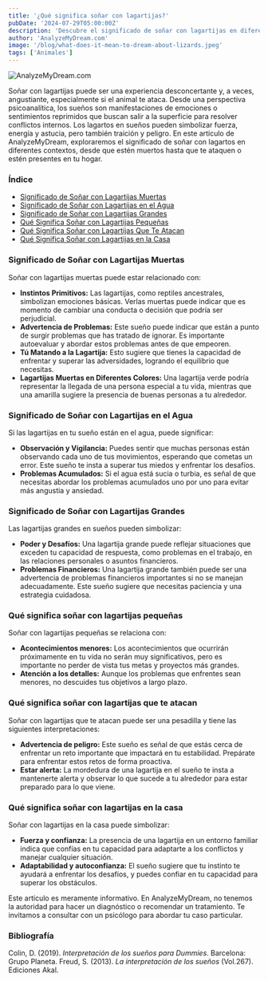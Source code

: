 ```yaml
---
title: '¿Qué significa soñar con lagartijas?'
pubDate: '2024-07-29T05:00:00Z'
description: 'Descubre el significado de soñar con lagartijas en diferentes contextos, desde lagartijas muertas hasta ataques y su presencia en tu hogar. Explora cómo interpretar estos sueños en relación con tu vida y tus emociones.'
author: 'AnalyzeMyDream.com'
image: '/blog/what-does-it-mean-to-dream-about-lizards.jpeg'
tags: ['Animales']
---
```


![AnalyzeMyDream.com](/blog/what-does-it-mean-to-dream-about-lizards.jpeg)

Soñar con lagartijas puede ser una experiencia desconcertante y, a veces, angustiante, especialmente si el animal te ataca. Desde una perspectiva psicoanalítica, los sueños son manifestaciones de emociones o sentimientos reprimidos que buscan salir a la superficie para resolver conflictos internos. Los lagartos en sueños pueden simbolizar fuerza, energía y astucia, pero también traición y peligro. En este artículo de AnalyzeMyDream, exploraremos el significado de soñar con lagartos en diferentes contextos, desde que estén muertos hasta que te ataquen o estén presentes en tu hogar.

### Índice

- [Significado de Soñar con Lagartijas Muertas](#significado-de-soñar-con-lagartijas-muertas)
- [Significado de Soñar con Lagartijas en el Agua](#significado-de-soñar-con-lagartijas-en-el-agua)
- [Significado de Soñar con Lagartijas Grandes](#significado-de-soñar-con-lagartijas-grandes)
- [Qué Significa Soñar con Lagartijas Pequeñas](#qué-significa-soñar-con-lagartijas-pequeñas)
- [Qué Significa Soñar con Lagartijas Que Te Atacan](#qué-significa-soñar-con-lagartijas-que-te-atacan)
- [Qué Significa Soñar con Lagartijas en la Casa](#qué-significa-soñar-con-lagartijas-en-la-casa)


### Significado de Soñar con Lagartijas Muertas

Soñar con lagartijas muertas puede estar relacionado con:

- **Instintos Primitivos:** Las lagartijas, como reptiles ancestrales, simbolizan emociones básicas. Verlas muertas puede indicar que es momento de cambiar una conducta o decisión que podría ser perjudicial.
- **Advertencia de Problemas:** Este sueño puede indicar que están a punto de surgir problemas que has tratado de ignorar. Es importante autoevaluar y abordar estos problemas antes de que empeoren.
- **Tú Matando a la Lagartija:** Esto sugiere que tienes la capacidad de enfrentar y superar las adversidades, logrando el equilibrio que necesitas.
- **Lagartijas Muertas en Diferentes Colores:** Una lagartija verde podría representar la llegada de una persona especial a tu vida, mientras que una amarilla sugiere la presencia de buenas personas a tu alrededor.

### Significado de Soñar con Lagartijas en el Agua

Si las lagartijas en tu sueño están en el agua, puede significar:

- **Observación y Vigilancia:** Puedes sentir que muchas personas están observando cada uno de tus movimientos, esperando que cometas un error. Este sueño te insta a superar tus miedos y enfrentar los desafíos.
- **Problemas Acumulados:** Si el agua está sucia o turbia, es señal de que necesitas abordar los problemas acumulados uno por uno para evitar más angustia y ansiedad.

### Significado de Soñar con Lagartijas Grandes

Las lagartijas grandes en sueños pueden simbolizar:

- **Poder y Desafíos:** Una lagartija grande puede reflejar situaciones que exceden tu capacidad de respuesta, como problemas en el trabajo, en las relaciones personales o asuntos financieros.
- **Problemas Financieros:** Una lagartija grande también puede ser una advertencia de problemas financieros importantes si no se manejan adecuadamente. Este sueño sugiere que necesitas paciencia y una estrategia cuidadosa.

### Qué significa soñar con lagartijas pequeñas

Soñar con lagartijas pequeñas se relaciona con:

- **Acontecimientos menores:** Los acontecimientos que ocurrirán próximamente en tu vida no serán muy significativos, pero es importante no perder de vista tus metas y proyectos más grandes.
- **Atención a los detalles:** Aunque los problemas que enfrentes sean menores, no descuides tus objetivos a largo plazo.

### Qué significa soñar con lagartijas que te atacan

Soñar con lagartijas que te atacan puede ser una pesadilla y tiene las siguientes interpretaciones:

- **Advertencia de peligro:** Este sueño es señal de que estás cerca de enfrentar un reto importante que impactará en tu estabilidad. Prepárate para enfrentar estos retos de forma proactiva.
- **Estar alerta:** La mordedura de una lagartija en el sueño te insta a mantenerte alerta y observar lo que sucede a tu alrededor para estar preparado para lo que viene.

### Qué significa soñar con lagartijas en la casa

Soñar con lagartijas en la casa puede simbolizar:

- **Fuerza y ​​confianza:** La presencia de una lagartija en un entorno familiar indica que confías en tu capacidad para adaptarte a los conflictos y manejar cualquier situación.
- **Adaptabilidad y autoconfianza:** El sueño sugiere que tu instinto te ayudará a enfrentar los desafíos, y puedes confiar en tu capacidad para superar los obstáculos.

Este artículo es meramente informativo. En AnalyzeMyDream, no tenemos la autoridad para hacer un diagnóstico o recomendar un tratamiento. Te invitamos a consultar con un psicólogo para abordar tu caso particular.

### Bibliografía

Colin, D. (2019). *Interpretación de los sueños para Dummies*. Barcelona: Grupo Planeta. 
Freud, S. (2013). *La interpretación de los sueños* (Vol.267). Ediciones Akal.